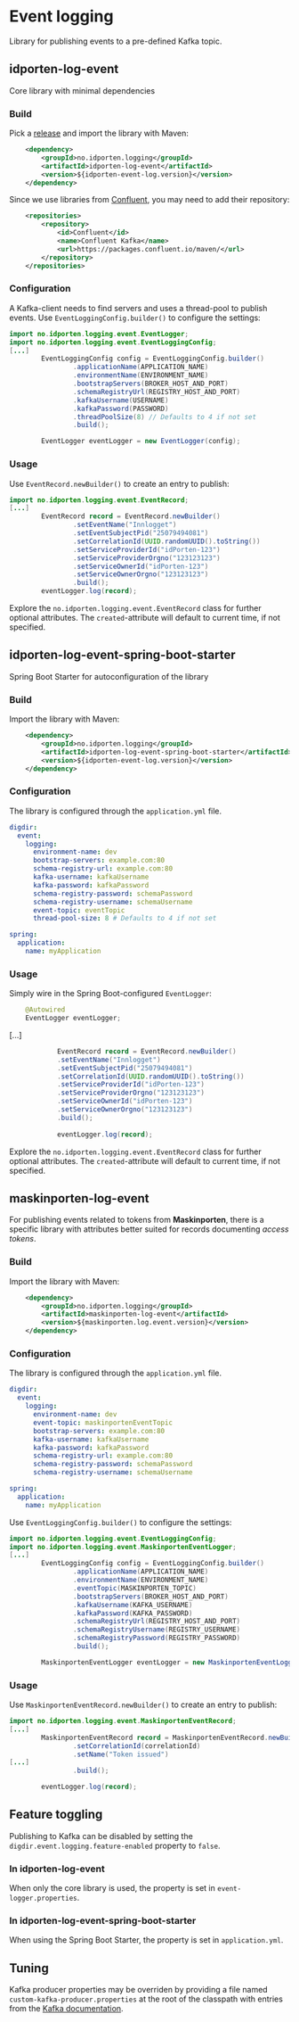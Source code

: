# Event logging

Library for publishing events to a pre-defined Kafka topic.

## idporten-log-event
Core library with minimal dependencies

### Build

Pick a [release](https://github.com/felleslosninger/idporten-log-event/releases) 
and import the library with Maven:

```xml
    <dependency>
        <groupId>no.idporten.logging</groupId>
        <artifactId>idporten-log-event</artifactId>
        <version>${idporten-event-log.version}</version>
    </dependency>
```
Since we use libraries from [Confluent](https://confluent.io), you may need to add their repository:
```xml
    <repositories>
        <repository>
            <id>Confluent</id>
            <name>Confluent Kafka</name>
            <url>https://packages.confluent.io/maven/</url>
        </repository>
    </repositories>
```
### Configuration

A Kafka-client needs to find servers and uses a thread-pool to publish events.
Use `EventLoggingConfig.builder()` to configure the settings:

```java
import no.idporten.logging.event.EventLogger;
import no.idporten.logging.event.EventLoggingConfig;
[...]
        EventLoggingConfig config = EventLoggingConfig.builder()
                .applicationName(APPLICATION_NAME)
                .environmentName(ENVIRONMENT_NAME)
                .bootstrapServers(BROKER_HOST_AND_PORT)
                .schemaRegistryUrl(REGISTRY_HOST_AND_PORT)
                .kafkaUsername(USERNAME)
                .kafkaPassword(PASSWORD)
                .threadPoolSize(8) // Defaults to 4 if not set
                .build();

        EventLogger eventLogger = new EventLogger(config);
```

### Usage

Use `EventRecord.newBuilder()` to create an entry to publish:

```java
import no.idporten.logging.event.EventRecord;
[...]
        EventRecord record = EventRecord.newBuilder()
                .setEventName("Innlogget")
                .setEventSubjectPid("25079494081")
                .setCorrelationId(UUID.randomUUID().toString())
                .setServiceProviderId("idPorten-123")
                .setServiceProviderOrgno("123123123")
                .setServiceOwnerId("idPorten-123")
                .setServiceOwnerOrgno("123123123")
                .build();
        eventLogger.log(record);
```

Explore the `no.idporten.logging.event.EventRecord` class for further optional attributes.
The `created`-attribute will default to current time, if not specified.

## idporten-log-event-spring-boot-starter
Spring Boot Starter for autoconfiguration of the library

### Build
Import the library with Maven:
```xml
    <dependency>
        <groupId>no.idporten.logging</groupId>
        <artifactId>idporten-log-event-spring-boot-starter</artifactId>
        <version>${idporten-event-log.version}</version>
    </dependency>
```
### Configuration
The library is configured through the `application.yml` file.
```yaml
digdir:
  event:
    logging:
      environment-name: dev
      bootstrap-servers: example.com:80
      schema-registry-url: example.com:80
      kafka-username: kafkaUsername
      kafka-password: kafkaPassword
      schema-registry-password: schemaPassword
      schema-registry-username: schemaUsername
      event-topic: eventTopic
      thread-pool-size: 8 # Defaults to 4 if not set

spring:
  application:
    name: myApplication

```
### Usage
Simply wire in the Spring Boot-configured `EventLogger`:
```java
    @Autowired
    EventLogger eventLogger;
```
[...]
```java
            EventRecord record = EventRecord.newBuilder()
            .setEventName("Innlogget")
            .setEventSubjectPid("25079494081")
            .setCorrelationId(UUID.randomUUID().toString())
            .setServiceProviderId("idPorten-123")
            .setServiceProviderOrgno("123123123")
            .setServiceOwnerId("idPorten-123")
            .setServiceOwnerOrgno("123123123")
            .build();
            
            eventLogger.log(record);            
```

Explore the `no.idporten.logging.event.EventRecord` class for further optional attributes.
The `created`-attribute will default to current time, if not specified.

## maskinporten-log-event
For publishing events related to tokens from **Maskinporten**, there is a specific library with attributes better suited for records documenting *access tokens*.

### Build
Import the library with Maven:

```xml
    <dependency>
        <groupId>no.idporten.logging</groupId>
        <artifactId>maskinporten-log-event</artifactId>
        <version>${maskinporten.log.event.version}</version>
    </dependency>
```

### Configuration
The library is configured through the `application.yml` file.
```yaml
digdir:
  event:
    logging:
      environment-name: dev
      event-topic: maskinportenEventTopic
      bootstrap-servers: example.com:80
      kafka-username: kafkaUsername
      kafka-password: kafkaPassword
      schema-registry-url: example.com:80
      schema-registry-password: schemaPassword
      schema-registry-username: schemaUsername

spring:
  application:
    name: myApplication

```

Use `EventLoggingConfig.builder()` to configure the settings:

```java
import no.idporten.logging.event.EventLoggingConfig;
import no.idporten.logging.event.MaskinportenEventLogger;
[...]
        EventLoggingConfig config = EventLoggingConfig.builder()
                .applicationName(APPLICATION_NAME)
                .environmentName(ENVIRONMENT_NAME)
                .eventTopic(MASKINPORTEN_TOPIC)
                .bootstrapServers(BROKER_HOST_AND_PORT)
                .kafkaUsername(KAFKA_USERNAME)
                .kafkaPassword(KAFKA_PASSWORD)
                .schemaRegistryUrl(REGISTRY_HOST_AND_PORT)
                .schemaRegistryUsername(REGISTRY_USERNAME)
                .schemaRegistryPassword(REGISTRY_PASSWORD)
                .build();

        MaskinportenEventLogger eventLogger = new MaskinportenEventLogger(config);
```

### Usage
Use `MaskinportenEventRecord.newBuilder()` to create an entry to publish:
```java
import no.idporten.logging.event.MaskinportenEventRecord;
[...]
        MaskinportenEventRecord record = MaskinportenEventRecord.newBuilder()
                .setCorrelationId(correlationId)
                .setName("Token issued")
[...]
                .build();

        eventLogger.log(record);
```

## Feature toggling
Publishing to Kafka can be disabled by setting the `digdir.event.logging.feature-enabled` property to `false`.

### In idporten-log-event
When only the core library is used, the property is set in `event-logger.properties`.

### In idporten-log-event-spring-boot-starter
When using the Spring Boot Starter, the property is set in `application.yml`. 

## Tuning
Kafka producer properties may be overriden by providing a file named `custom-kafka-producer.properties` at the root of 
the classpath with entries from the [Kafka documentation](http://kafka.apache.org/documentation.html#producerconfigs). 